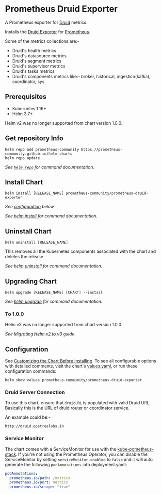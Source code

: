 # Prometheus Druid Exporter

A Prometheus exporter for [Druid](https://druid.apache.org/) metrics.

Installs the [Druid Exporter](https://github.com/opstree/druid-exporter) for [Prometheus](https://prometheus.io/).

Some of the metrics collections are:-

- Druid's health metrics
- Druid's datasource metrics
- Druid's segment metrics
- Druid's supervisor metrics
- Druid's tasks metrics
- Druid's components metrics like:- broker, historical, ingestion(kafka), coordinator, sys

## Prerequisites

- Kubernetes 1.16+
- Helm 3.7+

Helm v2 was no longer supported from chart version 1.0.0.

## Get repository Info

```console
helm repo add prometheus-community https://prometheus-community.github.io/helm-charts
helm repo update
```

_See [`helm repo`](https://helm.sh/docs/helm/helm_repo/) for command documentation._

## Install Chart

```console
helm install [RELEASE_NAME] prometheus-community/prometheus-druid-exporter
```

_See [configuration](#configuration) below._

_See [helm install](https://helm.sh/docs/helm/helm_install/) for command documentation._

## Uninstall Chart

```console
helm uninstall [RELEASE_NAME]
```

This removes all the Kubernetes components associated with the chart and deletes the release.

_See [helm uninstall](https://helm.sh/docs/helm/helm_uninstall/) for command documentation._

## Upgrading Chart

```console
helm upgrade [RELEASE_NAME] [CHART] --install
```

_See [helm upgrade](https://helm.sh/docs/helm/helm_upgrade/) for command documentation._

### To 1.0.0

Helm v2 was no longer supported from chart version 1.0.0.

_See [Migrating Helm v2 to v3](https://helm.sh/docs/topics/v2_v3_migration/) guide._

## Configuration

See [Customizing the Chart Before Installing](https://helm.sh/docs/intro/using_helm/#customizing-the-chart-before-installing). To see all configurable options with detailed comments, visit the chart's [values.yaml](https://github.com/prometheus-community/helm-charts/blob/main/charts/prometheus-druid-exporter/values.yaml), or run these configuration commands:

```console
helm show values prometheus-community/prometheus-druid-exporter
```

### Druid Server Connection

To use this chart, ensure that `druidURL` is populated with valid Druid URL. Basically this is the URL of druid router or coordinator service.

An example could be:-

```console
http://druid.opstreelabs.in
```

### Service Monitor

The chart comes with a ServiceMonitor for use with the [kube-pometheus-stack](https://github.com/prometheus-community/helm-charts/tree/main/charts/kube-prometheus-stack). If you're not using the Prometheus Operator, you can disable the ServiceMonitor by setting `serviceMonitor.enabled` to `false` and it will auto generate the following `podAnnotations` into deployment.yaml:

```yaml
podAnnotations:
  prometheus.io/path: /metrics
  prometheus.io/port: metrics
  prometheus.io/scrape: "true"
```
